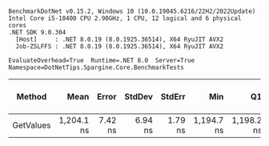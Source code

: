 ```

BenchmarkDotNet v0.15.2, Windows 10 (10.0.19045.6216/22H2/2022Update)
Intel Core i5-10400 CPU 2.90GHz, 1 CPU, 12 logical and 6 physical cores
.NET SDK 9.0.304
  [Host]     : .NET 8.0.19 (8.0.1925.36514), X64 RyuJIT AVX2
  Job-ZSLFFS : .NET 8.0.19 (8.0.1925.36514), X64 RyuJIT AVX2

EvaluateOverhead=True  Runtime=.NET 8.0  Server=True  
Namespace=DotNetTips.Spargine.Core.BenchmarkTests  

```
| Method    | Mean       | Error   | StdDev  | StdErr  | Min        | Q1         | Median     | Q3         | Max        | Op/s      | CI99.9% Margin | Iterations | Kurtosis | MValue | Skewness | Rank | LogicalGroup | Baseline | Exceptions | Gen0   | Code Size | Completed Work Items | Lock Contentions | Allocated |
|---------- |-----------:|--------:|--------:|--------:|-----------:|-----------:|-----------:|-----------:|-----------:|----------:|---------------:|-----------:|---------:|-------:|---------:|-----:|------------- |--------- |-----------:|-------:|----------:|---------------------:|-----------------:|----------:|
| GetValues | 1,204.1 ns | 7.42 ns | 6.94 ns | 1.79 ns | 1,194.7 ns | 1,198.2 ns | 1,204.9 ns | 1,210.0 ns | 1,214.8 ns | 830,495.5 |       6.604 ns |      15.00 |    1.431 |  2.000 |  -0.0124 |    1 | *            | No       |          - | 0.0076 |   1,889 B |                    - |                - |     840 B |
